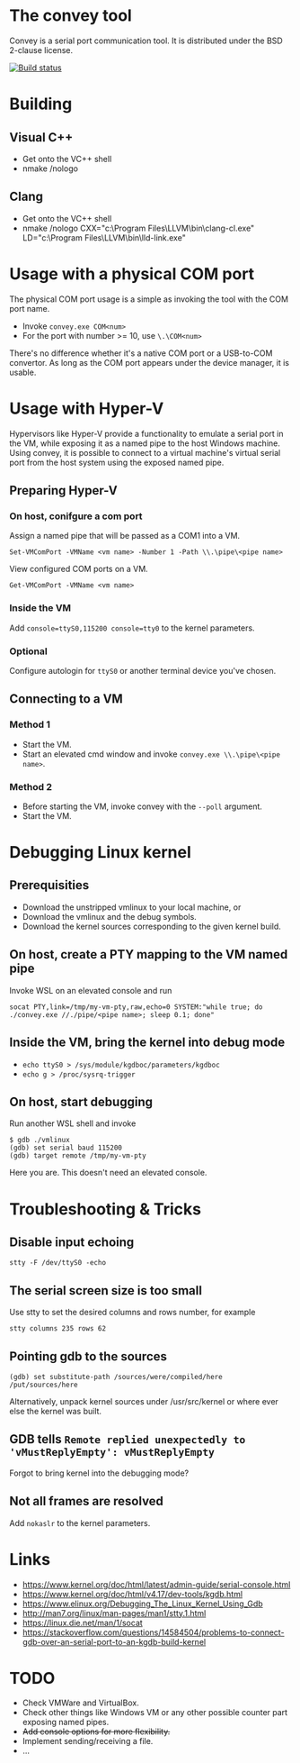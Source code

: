 # The convey tool

Convey is a serial port communication tool. It is distributed under the BSD 2-clause license.

[![Build status](https://ci.appveyor.com/api/projects/status/j2ojba2w9ha3nyrr?svg=true)](https://ci.appveyor.com/project/weltling/convey)


# Building

## Visual C++

- Get onto the VC++ shell
- nmake /nologo

## Clang

- Get onto the VC++ shell
- nmake /nologo CXX="c:\Program Files\LLVM\bin\clang-cl.exe" LD="c:\Program Files\LLVM\bin\lld-link.exe"


# Usage with a physical COM port

The physical COM port usage is a simple as invoking the tool with the COM port name.

- Invoke `convey.exe COM<num>`
- For the port with number >= 10, use `\.\COM<num>`

There's no difference whether it's a native COM port or a USB-to-COM convertor. As long as the COM port appears under the device manager, it is usable.


# Usage with Hyper-V

Hypervisors like Hyper-V provide a functionality to emulate a serial port in the VM, while exposing it as a named pipe to the host Windows machine. Using convey, it is possible to connect to a virtual machine's virtual serial port from the host system using the exposed named pipe.

## Preparing Hyper-V

### On host, conifgure a com port

Assign a named pipe that will be passed as a COM1 into a VM.

`Set-VMComPort -VMName <vm name> -Number 1 -Path \\.\pipe\<pipe name>`

View configured COM ports on a VM.

`Get-VMComPort -VMName <vm name>`

### Inside the VM

Add `console=ttyS0,115200 console=tty0` to the kernel parameters.

### Optional

Configure autologin for `ttyS0` or another terminal device you've chosen.


## Connecting to a VM

### Method 1

- Start the VM.
- Start an elevated cmd window and invoke `convey.exe \\.\pipe\<pipe name>`.

### Method 2

- Before starting the VM, invoke convey with the `--poll` argument.
- Start the VM.


# Debugging Linux kernel

## Prerequisities

- Download the unstripped vmlinux to your local machine, or
- Download the vmlinux and the debug symbols.
- Download the kernel sources corresponding to the given kernel build.

## On host, create a PTY mapping to the VM named pipe

Invoke WSL on an elevated console and run

`socat PTY,link=/tmp/my-vm-pty,raw,echo=0 SYSTEM:"while true; do ./convey.exe //./pipe/<pipe name>; sleep 0.1; done"`

## Inside the VM, bring the kernel into debug mode

- `echo ttyS0 > /sys/module/kgdboc/parameters/kgdboc`
- `echo g > /proc/sysrq-trigger`

## On host, start debugging

Run another WSL shell and invoke

```
$ gdb ./vmlinux
(gdb) set serial baud 115200
(gdb) target remote /tmp/my-vm-pty
```

Here you are. This doesn't need an elevated console.


# Troubleshooting & Tricks

## Disable input echoing

`stty -F /dev/ttyS0 -echo`

## The serial screen size is too small

Use stty to set the desired columns and rows number, for example

`stty columns 235 rows 62`

## Pointing gdb to the sources

`(gdb) set substitute-path /sources/were/compiled/here /put/sources/here`

Alternatively, unpack kernel sources under /usr/src/kernel or where ever else the kernel was built. 

## GDB tells `Remote replied unexpectedly to 'vMustReplyEmpty': vMustReplyEmpty`

Forgot to bring kernel into the debugging mode?

## Not all frames are resolved

Add `nokaslr` to the kernel parameters.


# Links

- https://www.kernel.org/doc/html/latest/admin-guide/serial-console.html
- https://www.kernel.org/doc/html/v4.17/dev-tools/kgdb.html
- https://www.elinux.org/Debugging_The_Linux_Kernel_Using_Gdb
- http://man7.org/linux/man-pages/man1/stty.1.html
- https://linux.die.net/man/1/socat
- https://stackoverflow.com/questions/14584504/problems-to-connect-gdb-over-an-serial-port-to-an-kgdb-build-kernel

# TODO

- Check VMWare and VirtualBox.
- Check other things like Windows VM or any other possible counter part exposing named pipes.
- <strike>Add console options for more flexibility.</strike>
- Implement sending/receiving a file.
- ...

